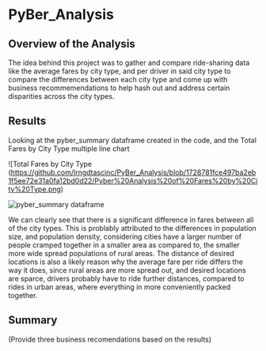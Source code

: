 # PyBer_Analysis

## Overview of the Analysis
The idea behind this project was to gather and compare ride-sharing data like the average fares by city type, and per driver in said city type to compare the differences between each city type and come up with business recommemendations to help hash out and address certain disparities across the city types.

## Results
Looking at the pyber_summary dataframe created in the code, and the Total Fares by City Type multiple line chart

![Total Fares by City Type
(https://github.com/lrngdtascinc/PyBer_Analysis/blob/1728781fce497ba2eb1f5ee72e31a0fa12bd0d22/Pyber%20Analysis%20of%20Fares%20by%20City%20Type.png)

![pyber_summary dataframe]()

We can clearly see that there is a significant difference in fares between all of the city types. This is problably attributed to the differences in population size, and population density, considering cities have a larger number of people cramped together in a smaller area as compared to, the smaller more wide spread populations of rural areas. The distance of desired locations is also a likely reason why the average fare per ride differs the way it does, since rural areas are more spread out, and desired locations are sparce, drivers probably have to ride further distances, compared to rides in urban areas, where everything in more conveniently packed together.   
## Summary
(Provide three business recomendations based on the results)
